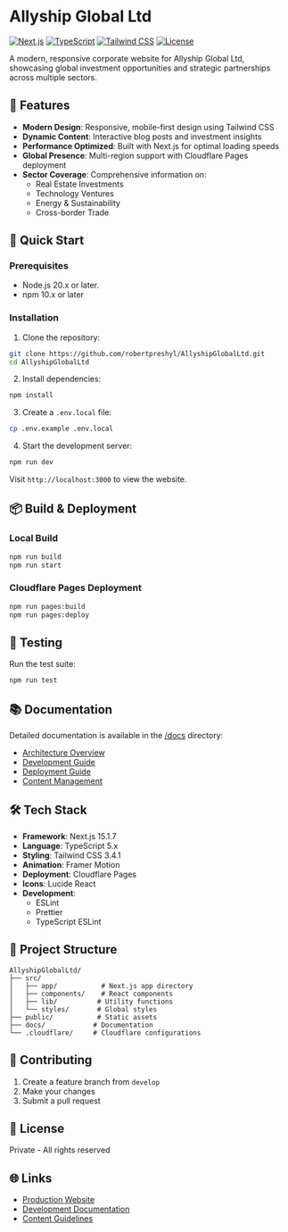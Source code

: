# Allyship Global Ltd

[![Next.js](https://img.shields.io/badge/Next.js-15.1.7-black)](https://nextjs.org/)
[![TypeScript](https://img.shields.io/badge/TypeScript-5.0-blue)](https://www.typescriptlang.org/)
[![Tailwind CSS](https://img.shields.io/badge/Tailwind-3.4.1-38B2AC)](https://tailwindcss.com/)
[![License](https://img.shields.io/badge/License-Private-red)]()

A modern, responsive corporate website for Allyship Global Ltd, showcasing global investment opportunities and strategic partnerships across multiple sectors.

## 🌟 Features

- **Modern Design**: Responsive, mobile-first design using Tailwind CSS
- **Dynamic Content**: Interactive blog posts and investment insights
- **Performance Optimized**: Built with Next.js for optimal loading speeds
- **Global Presence**: Multi-region support with Cloudflare Pages deployment
- **Sector Coverage**: Comprehensive information on:
  - Real Estate Investments
  - Technology Ventures
  - Energy & Sustainability
  - Cross-border Trade

## 🚀 Quick Start

### Prerequisites

- Node.js 20.x or later.
- npm 10.x or later

### Installation

1. Clone the repository:
```bash
git clone https://github.com/robertpreshyl/AllyshipGlobalLtd.git
cd AllyshipGlobalLtd
```

2. Install dependencies:
```bash
npm install
```

3. Create a `.env.local` file:
```bash
cp .env.example .env.local
```

4. Start the development server:
```bash
npm run dev
```

Visit `http://localhost:3000` to view the website.

## 📦 Build & Deployment

### Local Build
```bash
npm run build
npm run start
```

### Cloudflare Pages Deployment
```bash
npm run pages:build
npm run pages:deploy
```

## 🧪 Testing

Run the test suite:
```bash
npm run test
```

## 📚 Documentation

Detailed documentation is available in the [/docs](/docs) directory:

- [Architecture Overview](/docs/ARCHITECTURE.md)
- [Development Guide](/docs/DEVELOPMENT.md)
- [Deployment Guide](/docs/DEPLOYMENT.md)
- [Content Management](/docs/CONTENT.md)

## 🛠️ Tech Stack

- **Framework**: Next.js 15.1.7
- **Language**: TypeScript 5.x
- **Styling**: Tailwind CSS 3.4.1
- **Animation**: Framer Motion
- **Deployment**: Cloudflare Pages
- **Icons**: Lucide React
- **Development**:
  - ESLint
  - Prettier
  - TypeScript ESLint

## 📝 Project Structure

```
AllyshipGlobalLtd/
├── src/
│   ├── app/           # Next.js app directory
│   ├── components/    # React components
│   ├── lib/          # Utility functions
│   └── styles/       # Global styles
├── public/           # Static assets
├── docs/            # Documentation
└── .cloudflare/     # Cloudflare configurations
```

## 🤝 Contributing

1. Create a feature branch from `develop`
2. Make your changes
3. Submit a pull request

## 📄 License

Private - All rights reserved

## 🌐 Links

- [Production Website](https://allyshipglobal.com)
- [Development Documentation](/docs)
- [Content Guidelines](/docs/CONTENT.md)
